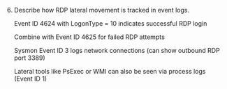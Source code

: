 6. Describe how RDP lateral movement is tracked in event logs.

    Event ID 4624 with LogonType = 10 indicates successful RDP login

    Combine with Event ID 4625 for failed RDP attempts

    Sysmon Event ID 3 logs network connections (can show outbound RDP port 3389)

    Lateral tools like PsExec or WMI can also be seen via process logs (Event ID 1)